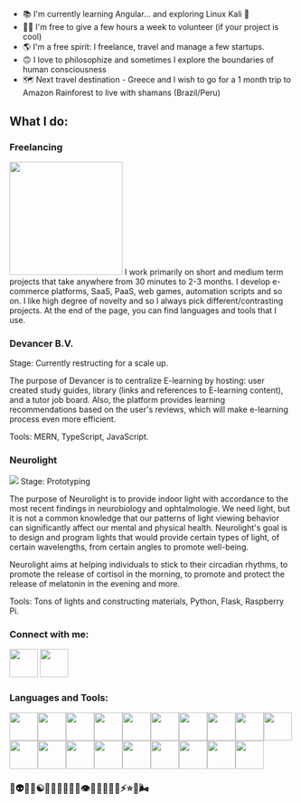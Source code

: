 



## 
- 📚 I'm currently learning Angular... and exploring Linux Kali 🤫
- 🙋‍♂️ I'm free to give a few hours a week to volunteer (if your project is cool)
- 🌎 I'm a free spirit: I freelance, travel and manage a few startups.
- 🙃 I love to philosophize and sometimes I explore the boundaries of human consciousness
- 🗺️ Next travel destination - Greece and I wish to go for a 1 month trip to Amazon Rainforest to live with shamans (Brazil/Peru)


## What I do:
### Freelancing
<img width="200px" src="https://pbs.twimg.com/media/FQgl89aXMAAreT7?format=jpg&name=small">
I work primarily on short and medium term projects that take anywhere from 30 minutes to 2-3 months. I develop e-commerce platforms, SaaS, PaaS, web games, automation scripts and so on. I like high degree of novelty and so I always pick different/contrasting projects. At the end of the page, you can find languages and tools that I use. 

### Devancer B.V.
Stage: Currently restructing for a scale up. 

The purpose of Devancer is to centralize E-learning by hosting: user created study guides, library (links and references to E-learning content), and a tutor job board. 
Also, the platform provides learning recommendations based on the user's reviews, which will make e-learning process even more efficient. 

Tools: MERN, TypeScript, JavaScript.

### Neurolight
<img src="https://c.tenor.com/joq8ykk1wAAAAAAC/minions-lightbulb.gif">
Stage: Prototyping

The purpose of Neurolight is to provide indoor light with accordance to the most recent findings in neurobiology and ophtalmologie. We need light, but it is not a common knowledge that our patterns of light viewing behavior can significantly affect our mental and physical health. Neurolight's goal is to design and program lights that would provide certain types of light, of certain wavelengths, from certain angles to promote well-being.

Neurolight aims at helping individuals to stick to their circadian rhythms, to promote the release of cortisol in the morning, to promote and protect the release of melatonin in the evening and more. 

Tools: Tons of lights and constructing materials, Python, Flask, Raspberry Pi.


### Connect with me:

[<img width="50px" style="display: inline-block"  src="https://img.icons8.com/ios-glyphs/344/4a90e2/twitter--v1.png" />](https://twitter.com/TimurAkhmetov6) [<img width="50px" src="https://img.icons8.com/fluency/344/4a90e2/instagram-new.png" />](https://www.instagram.com/timurakhmetov/)


### Languages and Tools:
<img width="50px" src="https://img.icons8.com/color/344/html-5--v1.png" /><img width="50px" src="https://img.icons8.com/color/344/css3.png" /><img width="50px" src="https://img.icons8.com/color/344/sass.png" /><img width="50px" src="https://img.icons8.com/color/344/javascript--v1.png" /><img width="50px" src="https://img.icons8.com/ios-filled/344/4a90e2/typescript.png" /><img width="50px" src="https://img.icons8.com/plasticine/344/react.png" /><img width="50px" src="https://img.icons8.com/color/344/nodejs.png" /><img width="50px" src="https://img.icons8.com/color/344/python--v1.png" /><img width="50px" src="https://img.icons8.com/fluency/344/selenium-test-automation.png" /><img width="50px" src="https://img.icons8.com/cute-clipart/344/4a90e2/flask.png" /><img width="50px" src="https://img.icons8.com/color/344/django.png" /><img width="50px" src="https://cdn.iconscout.com/icon/free/png-256/mongodb-226029.png" /><img width="50px" src="https://img.icons8.com/color/452/mysql-logo.png" /><img width="50px" src="https://img.icons8.com/color/344/git.png" /><img width="50px" src="https://img.icons8.com/glyph-neue/344/4a90e2/github.png" /><img width="50px" src="https://img.icons8.com/ios-filled/344/4a90e2/console.png" /><img width="50px" src="https://cdn.iconscout.com/icon/free/png-256/atom-134-226073.png" /><img width="50px" src="https://img.icons8.com/ios-filled/344/4a90e2/visual-studio.png" /><img width="50px" src="https://img.icons8.com/color/344/4a90e2/pycharm.png" />

### 🌈👽🌀🔮☯🌙🍄👾🧞‍♀️🧚👁🦋🦄🦕💫✨⚡️⭐️🌊🌬